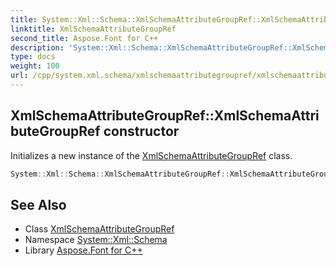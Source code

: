 ```yaml
---
title: System::Xml::Schema::XmlSchemaAttributeGroupRef::XmlSchemaAttributeGroupRef constructor
linktitle: XmlSchemaAttributeGroupRef
second_title: Aspose.Font for C++
description: 'System::Xml::Schema::XmlSchemaAttributeGroupRef::XmlSchemaAttributeGroupRef constructor. Initializes a new instance of the XmlSchemaAttributeGroupRef class in C++.'
type: docs
weight: 100
url: /cpp/system.xml.schema/xmlschemaattributegroupref/xmlschemaattributegroupref/
---
```

## XmlSchemaAttributeGroupRef::XmlSchemaAttributeGroupRef constructor


Initializes a new instance of the [XmlSchemaAttributeGroupRef](../) class.

```cpp
System::Xml::Schema::XmlSchemaAttributeGroupRef::XmlSchemaAttributeGroupRef()
```

## See Also

* Class [XmlSchemaAttributeGroupRef](../)
* Namespace [System::Xml::Schema](../../)
* Library [Aspose.Font for C++](../../../)
